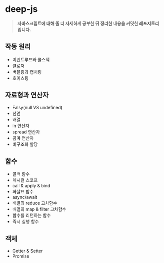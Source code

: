 # deep-js
> **자바스크립트에 대해 좀 더 자세하게 공부한 뒤 정리한 내용을 커밋한 레포지토리입니다.**

## 작동 원리
- 이벤트루프와 콜스택
- 클로저
- 버블링과 캡처링
- 호이스팅

## 자료형과 연산자
- Falsy(null VS undefined)
- 선언
- 배열
- in 연산자
- spread 연산자
- 콤마 연산자
- 비구조화 할당

## 함수
- 콜백 함수
- 렉시컬 스코프
- call & apply & bind
- 화살표 함수
- async/await
- 배열의 reduce 고차함수
- 배열의 map & filter 고차함수
- 함수를 리턴하는 함수
- 즉시 실행 함수

## 객체
- Getter & Setter
- Promise